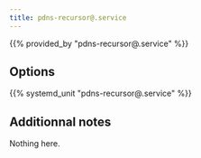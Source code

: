 ```yaml
---
title: pdns-recursor@.service
---
```


{{% provided_by "pdns-recursor@.service" %}}

## Options

{{% systemd_unit "pdns-recursor@.service" %}}

## Additionnal notes

Nothing here.